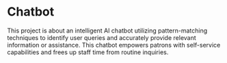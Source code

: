 # Chatbot
This project is about an intelligent AI chatbot utilizing pattern-matching techniques to identify user queries and accurately provide relevant information or assistance. This chatbot empowers patrons with self-service capabilities and frees up staff time from routine inquiries.
